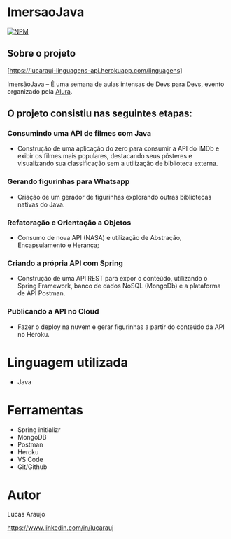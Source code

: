 # ImersaoJava

[![NPM](https://img.shields.io/npm/l/react)](https://github.com/lucarauj/imersaoJava/blob/main/LICENSE) 

## Sobre o projeto

[https://lucarauj-linguagens-api.herokuapp.com/linguagens]

ImersãoJava – É uma semana de aulas intensas de Devs para Devs, evento organizado pela [Alura](https://www.alura.com.br).

## O projeto consistiu nas seguintes etapas:

### Consumindo uma API de filmes com Java

- Construção de uma aplicação do zero para consumir a API do IMDb e exibir os filmes mais populares, destacando seus pôsteres e visualizando sua classificação sem a utilização de biblioteca externa.

### Gerando figurinhas para Whatsapp

- Criação de um gerador de figurinhas explorando outras bibliotecas nativas do Java.

### Refatoração e Orientação a Objetos

- Consumo de nova API (NASA) e utilização de Abstração, Encapsulamento e Herança;

### Criando a própria API com Spring

- Construção de uma API REST para expor o conteúdo, utilizando o Spring Framework, banco de dados NoSQL (MongoDb) e a plataforma de API Postman.

### Publicando a API no Cloud

- Fazer o deploy na nuvem e gerar figurinhas a partir do conteúdo da API no Heroku.


# Linguagem utilizada

- Java

# Ferramentas 

- Spring initializr
- MongoDB
- Postman
- Heroku
- VS Code
- Git/Github


# Autor

Lucas Araujo

https://www.linkedin.com/in/lucarauj


